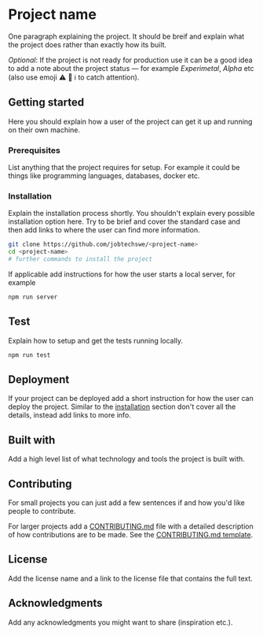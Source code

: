 # Project name

One paragraph explaining the project. It should be breif and explain what the project does rather than exactly how its built.

_Optional_: If the project is not ready for production use it can be a good idea to add a note about the project status &mdash; for example _Experimetal_, _Alpha_ etc (also use emoji :warning: :construction: :information_source: to catch attention).

## Getting started

Here you should explain how a user of the project can get it up and running on their own machine.

### Prerequisites

List anything that the project requires for setup. For example it could be things like programming languages, databases, docker etc.

### Installation

Explain the installation process shortly. You shouldn't explain every possible installation option here. Try to be brief and cover the standard case and then add links to where the user can find more information.

```bash
git clone https://github.com/jobtechswe/<project-name>
cd <project-name>
# further commands to install the project
```

If applicable add instructions for how the user starts a local server, for example

```bash
npm run server
```

## Test

Explain how to setup and get the tests running locally.

```bash
npm run test
```

## Deployment

If your project can be deployed add a short instruction for how the user can deploy the project. Similar to the [installation](#installation) section don't cover all the details, instead add links to more info.

## Built with

Add a high level list of what technology and tools the project is built with.

## Contributing

For small projects you can just add a few sentences if and how you'd like people to contribute.

For larger projects add a  [CONTRIBUTING.md](CONTRIBUTING_TEMPLATE.md) file with a detailed description of how contributions are to be made. See the  [CONTRIBUTING.md template](CONTRIBUTING_TEMPLATE.md).

## License

Add the license name and a link to the license file that contains the full text.

## Acknowledgments

Add any acknowledgments you might want to share (inspiration etc.).

